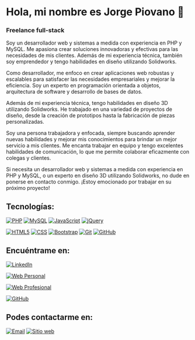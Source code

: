 # Hola, mi nombre es Jorge Piovano 👋
### Freelance full-stack




Soy un desarrollador web y sistemas a medida con experiencia en PHP y MySQL. Me apasiona crear soluciones innovadoras y efectivas para las necesidades de mis clientes. Además de mi experiencia técnica, también soy emprendedor y tengo habilidades en diseño utilizando Solidworks.

Como desarrollador, me enfoco en crear aplicaciones web robustas y escalables para satisfacer las necesidades empresariales y mejorar la eficiencia. Soy un experto en programación orientada a objetos, arquitectura de software y desarrollo de bases de datos.

Además de mi experiencia técnica, tengo habilidades en diseño 3D utilizando Solidworks. He trabajado en una variedad de proyectos de diseño, desde la creación de prototipos hasta la fabricación de piezas personalizadas.

Soy una persona trabajadora y enfocada, siempre buscando aprender nuevas habilidades y mejorar mis conocimientos para brindar un mejor servicio a mis clientes. Me encanta trabajar en equipo y tengo excelentes habilidades de comunicación, lo que me permite colaborar eficazmente con colegas y clientes.

Si necesita un desarrollador web y sistemas a medida con experiencia en PHP y MySQL, o un experto en diseño 3D utilizando Solidworks, no dude en ponerse en contacto conmigo. ¡Estoy emocionado por trabajar en su próximo proyecto!







## Tecnologías:
[![PHP](https://img.shields.io/badge/PHP-yellow?style=for-the-badge&logo=php&logoColor=white&labelColor=101010)](https://www.php.net/)
[![MySQL](https://img.shields.io/badge/MySQL-blue?style=for-the-badge&logo=mysql&logoColor=white&labelColor=101010)](https://www.mysql.com/)
[![JavaScript](https://img.shields.io/badge/JavaScript-yellow?style=for-the-badge&logo=javascript&logoColor=white&labelColor=101010)](https://developer.mozilla.org/en-US/docs/Web/JavaScript)
[![jQuery](https://img.shields.io/badge/jQuery-blue?style=for-the-badge&logo=jquery&logoColor=white&labelColor=101010)](https://jquery.com/)

[![HTML5](https://img.shields.io/badge/HTML5-orange?style=for-the-badge&logo=html5&logoColor=white&labelColor=101010)](https://developer.mozilla.org/en-US/docs/Web/HTML)
[![CSS](https://img.shields.io/badge/CSS-blue?style=for-the-badge&logo=css3&logoColor=white&labelColor=101010)](https://developer.mozilla.org/en-US/docs/Web/CSS)
[![Bootstrap](https://img.shields.io/badge/Bootstrap-purple?style=for-the-badge&logo=bootstrap&logoColor=white&labelColor=101010)](https://getbootstrap.com/)
[![Git](https://img.shields.io/badge/Git-black?style=for-the-badge&logo=git&logoColor=white&labelColor=101010)](https://git-scm.com/)
[![GitHub](https://img.shields.io/badge/GitHub-black?style=for-the-badge&logo=github&logoColor=white&labelColor=101010)](https://github.com/)




## Encuéntrame en:

[![LinkedIn](https://img.shields.io/badge/LinkedIn-Jorge_Piovano-blue?style=for-the-badge&logo=linkedin&logoColor=white&labelColor=101010)](https://www.linkedin.com/in/jorgepiovano/)

[![Web Personal](https://img.shields.io/badge/Web%20Personal-Jorge_Piovano.com-blue?style=for-the-badge&logo=firefox&logoColor=white&labelColor=101010)](https://jorgepiovano.com)

[![Web Profesional](https://img.shields.io/badge/Web%20Profesional-NeoDesarrollos.com-blue?style=for-the-badge&logo=firefox&logoColor=white&labelColor=101010)](https://neodesarrollos.com)

[![GitHub](https://img.shields.io/badge/GitHub-neodesarrollos-181717?style=for-the-badge&logo=github&logoColor=white&labelColor=101010)](https://github.com/neodesarrollos)



## Podes contactarme en:

[![Email](https://img.shields.io/badge/desarrollo@neodesarrollos.com-EMail-D14836?style=for-the-badge&logo=gmail&logoColor=white&labelColor=101010)](mailto:desarrollo@neodesarrollos.com)
[![Sitio web](https://img.shields.io/badge/https://neodesarrollos.com-sitio_web-blue?style=for-the-badge&logo=earth&logoColor=white&labelColor=101010)](https://neodesarrollos.com)


